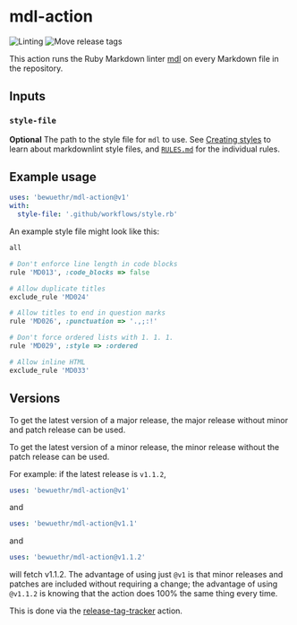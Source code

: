 # mdl-action

![Linting](https://github.com/bewuethr/mdl-action/workflows/Linting/badge.svg)
![Move release tags](https://github.com/bewuethr/mdl-action/workflows/Move%20release%20tags/badge.svg)

This action runs the Ruby Markdown linter [mdl][1] on every Markdown file in
the repository.

[1]: https://github.com/markdownlint/markdownlint

## Inputs

### `style-file`

**Optional** The path to the style file for `mdl` to use. See [Creating
styles][2] to learn about markdownlint style files, and [`RULES.md`][3] for the
individual rules.

[2]: https://github.com/markdownlint/markdownlint/blob/master/docs/creating_styles.md
[3]: https://github.com/markdownlint/markdownlint/blob/master/docs/RULES.md

## Example usage

```yml
uses: 'bewuethr/mdl-action@v1'
with:
  style-file: '.github/workflows/style.rb'
```

An example style file might look like this:

```rb
all

# Don't enforce line length in code blocks
rule 'MD013', :code_blocks => false

# Allow duplicate titles
exclude_rule 'MD024'

# Allow titles to end in question marks
rule 'MD026', :punctuation => '.,;:!'

# Don't force ordered lists with 1. 1. 1.
rule 'MD029', :style => :ordered

# Allow inline HTML
exclude_rule 'MD033'
```

## Versions

To get the latest version of a major release, the major release without minor
and patch release can be used.

To get the latest version of a minor release, the minor release without the
patch release can be used.

For example: if the latest release is `v1.1.2`,

```yml
uses: 'bewuethr/mdl-action@v1'
```

and

```yml
uses: 'bewuethr/mdl-action@v1.1'
```

and

```yml
uses: 'bewuethr/mdl-action@v1.1.2'
```

will fetch v1.1.2. The advantage of using just `@v1` is that minor releases and
patches are included without requiring a change; the advantage of using
`@v1.1.2` is knowing that the action does 100% the same thing every time.

This is done via the [release-tag-tracker][2] action.

[4]: https://github.com/marketplace/actions/release-tag-tracker
